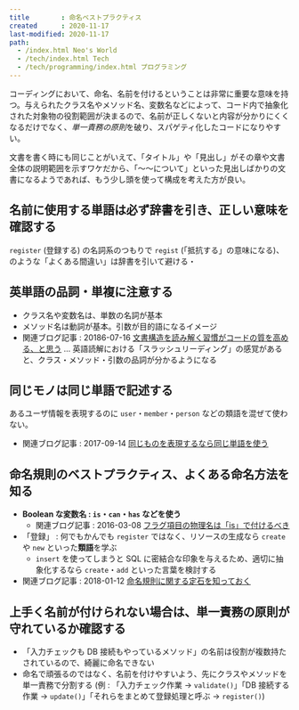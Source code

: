 ```yaml
---
title        : 命名ベストプラクティス
created      : 2020-11-17
last-modified: 2020-11-17
path:
  - /index.html Neo's World
  - /tech/index.html Tech
  - /tech/programming/index.html プログラミング
---
```


コーディングにおいて、命名、名前を付けるということは非常に重要な意味を持つ。与えられたクラス名やメソッド名、変数名などによって、コード内で抽象化された対象物の役割範囲が決まるので、名前が正しくないと内容が分かりにくくなるだけでなく、*単一責務の原則*を破り、スパゲティ化したコードになりやすい。

文書を書く時にも同じことがいえて、「タイトル」や「見出し」がその章や文書全体の説明範囲を示すワケだから、「〜〜について」といった見出しばかりの文書になるようであれば、もう少し頭を使って構成を考えた方が良い。

## 名前に使用する単語は必ず辞書を引き、正しい意味を確認する

`register` (登録する) の名詞系のつもりで `regist` (「抵抗する」の意味になる)、のような「よくある間違い」は辞書を引いて避ける・


## 英単語の品詞・単複に注意する

- クラス名や変数名は、単数の名詞が基本
- メソッド名は動詞が基本。引数が目的語になるイメージ
- 関連ブログ記事 : 20186-07-16 [文書構造を読み解く習慣がコードの質を高める、と思う](/blog/2016/07/16-01.html) … 英語読解における「スラッシュリーディング」の感覚があると、クラス・メソッド・引数の品詞が分かるようになる


## 同じモノは同じ単語で記述する

あるユーザ情報を表現するのに `user`・`member`・`person` などの類語を混ぜて使わない。

- 関連ブログ記事 : 2017-09-14 [同じものを表現するなら同じ単語を使う](/blog/2017/09/14-01.html)


## 命名規則のベストプラクティス、よくある命名方法を知る

- **Boolean な変数名 : `is`・`can`・`has` などを使う**
  - 関連ブログ記事 : 2016-03-08 [フラグ項目の物理名は「is」で付けるべき](/blog/2016/03/08-01.html)
- 「登録」 : 何でもかんでも `register` ではなく、リソースの生成なら `create` や `new` といった**類語**を学ぶ
  - `insert` を使ってしまうと SQL に密結合な印象を与えるため、適切に抽象化するなら `create`・`add` といった言葉を検討する
- 関連ブログ記事 : 2018-01-12 [命名規則に関する定石を知っておく](/blog/2018/01/12-01.html)


## 上手く名前が付けられない場合は、単一責務の原則が守れているか確認する

- 「入力チェックも DB 接続もやっているメソッド」の名前は役割が複数持たされているので、綺麗に命名できない
- 命名で頑張るのではなく、名前を付けやすいよう、先にクラスやメソッドを単一責務で分割する (例 : 「入力チェック作業 → `validate()`」「DB 接続する作業 → `update()`」「それらをまとめて登録処理と呼ぶ → `register()`)

